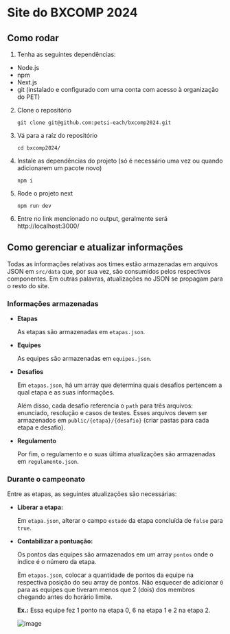 # Site do BXCOMP 2024

## Como rodar

1) Tenha as seguintes dependências:

* Node.js
* npm
* Next.js
* git (instalado e configurado com uma conta com acesso à organização do PET)

2) Clone o repositório
    ```
    git clone git@github.com:petsi-each/bxcomp2024.git
    ```

3) Vá para a raíz do repositório

    ```
    cd bxcomp2024/
    ```

4) Instale as dependências do projeto (só é necessário uma vez ou quando adicionarem um pacote novo)

    ```
    npm i
    ```

5) Rode o projeto next

    ```
    npm run dev
    ```

6) Entre no link mencionado no output, geralmente será http://localhost:3000/

## Como gerenciar e atualizar informações

Todas as informações relativas aos times estão armazenadas em arquivos JSON em ```src/data``` que, por sua vez, são consumidos pelos respectivos componentes. Em outras palavras, atualizações no JSON se propagam para o resto do site.

### Informações armazenadas

* **Etapas**

    As etapas são armazenadas em ```etapas.json```.

* **Equipes**

    As equipes são armazenadas em ```equipes.json```.

* **Desafios**

    Em ```etapas.json```, há um array que determina quais desafios pertencem a qual etapa e as suas informações.

    Além disso, cada desafio referencia o ```path``` para três arquivos: enunciado, resolução e casos de testes. Esses arquivos devem ser armazenados em ```public/{etapa}/{desafio}``` (criar pastas para cada etapa e desafio).

* **Regulamento**

    Por fim, o regulamento e o suas última atualizações são armazenadas em ```regulamento.json```.

### Durante o campeonato

Entre as etapas, as seguintes atualizações são necessárias:

* **Liberar a etapa:**

    Em ```etapa.json```, alterar o campo ```estado``` da etapa concluída de ```false``` para ```true```.

* **Contabilizar a pontuação:**

    Os pontos das equipes são armazenados em um array ```pontos``` onde o índice é o número da etapa.

    Em ```etapas.json```, colocar a quantidade de pontos da equipe na respectiva posição do seu array de pontos. Não esquecer de adicionar ```0``` para as equipes que tiveram menos que 2 (dois) dos membros chegando antes do horário limite.

    **Ex.:** Essa equipe fez 1 ponto na etapa 0, 6 na etapa 1 e 2 na etapa 2.
  
    ![image](https://github.com/user-attachments/assets/3defdba2-b556-4635-b118-41c5c13ee43d)
